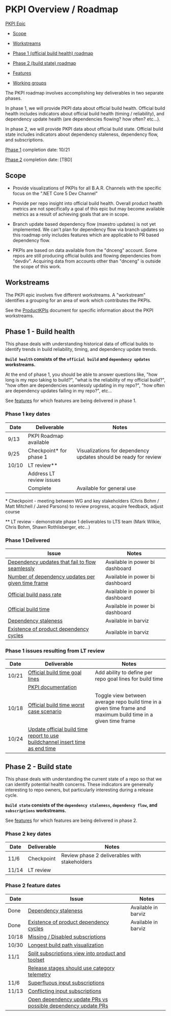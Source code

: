 # PKPI Overview / Roadmap

[PKPI Epic](https://github.com/dotnet/arcade/issues/2778)

- [Scope](#scope)

- [Workstreams](#workstreams)

- [Phase 1 (official build health) roadmap](#phase-1---build-health)

- [Phase 2 (build state) roadmap](#phase-2---build-state)

- [Features](#features)

- [Working groups](#working-groups)

The PKPI roadmap involves accomplishing key deliverables in two separate phases.

In phase 1, we will provide PKPI data about official build health.  Official build health includes indicators about official build health (timing / reliability), and dependency update health (are dependencies flowing? how often? etc...).

In phase 2, we will provide PKPI data about official build state.  Official build state includes indicators about dependency staleness, dependency flow, and subscriptions.

[Phase 1](#phase-1---build-health) completion date: 10/21

[Phase 2](#phase-2---build-state) completion date: [TBD]

## Scope

- Provide visualizations of PKPIs for all B.A.R. Channels with the specific focus on the ".NET Core 5 Dev Channel"

- Provide per repo insight into official build health.  Overall product health metrics are not specifically a goal of this epic but may become available metrics as a result of achieving goals that are in scope.

- Branch update based dependency flow (maestro updates) is not yet implemented.  We can't plan for dependency flow via branch updates so this roadmap only includes features which are applicable to PR based dependency flow.

- PKPIs are based on data available from the "dnceng" account.  Some repos are still producing official builds and flowing dependencies from "devdiv".  Acquiring data from accounts other than "dnceng" is outside the scope of this work.

## Workstreams

The PKPI epic involves five different workstreams.  A "workstream" identifies a grouping for an area of work which contributes the PKPIs.

See the [ProductKPIs](#../../ProductKPIs.md) document for specific information about the PKPI workstreams.

## Phase 1 - Build health

This phase deals with understanding historical data of official builds to identify trends in build reliability, timing, and dependency update trends.

**`Build health` consists of the `official build` and `dependency updates` workstreams.**

At the end of phase 1, you should be able to answer questions like, "how long is my repo taking to build?", "what is the reliability of my official build?", "how often are dependencies seamlessly updating in my repo?", "how often are dependency updates failing in my repo?", etc...

See [features](#features) for which features are being delivered in phase 1.

### Phase 1 key dates

| Date  | Deliverable | Notes |
| ----- | ----------- | ----- |
| 9/13  | PKPI Roadmap available |
| 9/25  | Checkpoint* for phase 1 | Visualizations for dependency updates should be ready for review |
| 10/10 | LT review** ||
|       | Address LT review issues |
|| Complete | Available for general use |

\* Checkpoint - meeting between WG and key stakeholders (Chris Bohm / Matt Mitchell / Jared Parsons) to review progress, acquire feedback, adjust course

\*\* LT review - demonstrate phase 1 deliverables to LTS team (Mark Wilkie, Chris Bohm, Shawn Rothlisberger, etc...)

### Phase 1 Delivered

| Issue | Notes |
| ----- | ----- |
| [Dependency updates that fail to flow seamlessly](https://github.com/dotnet/arcade/issues/4014) | Available in power bi dashboard |
| [Number of dependency updates per given time frame](https://github.com/dotnet/arcade/issues/3907) | Available in power bi dashboard |
| [Official build pass rate](https://github.com/dotnet/arcade/issues/2787) | Available in power bi dashboard |
| [Official build time](https://github.com/dotnet/arcade/issues/2786) | Available in power bi dashboard |
| [Dependency staleness](https://github.com/dotnet/arcade/issues/2782) | Available in barviz |
| [Existence of product dependency cycles](https://github.com/dotnet/arcade/issues/3905) | Available in barviz |

### Phase 1 issues resulting from LT review

| Date  | Deliverable | Notes |
| ----- | ----------- | ----- |
| 10/21 | [Official build time goal lines](https://github.com/dotnet/arcade/issues/4101) | Add ability to define per repo goal lines for build time |
|       | [PKPI documentation](https://github.com/dotnet/arcade/issues/4077) ||
| 10/18 | [Official build time worst case scenario](https://github.com/dotnet/arcade/issues/4103) | Toggle view between average repo build time in a given time frame and maximum build time in a given time frame |
| 10/24 | [Update official build time report to use buildchannel insert time as end time](https://github.com/dotnet/arcade/issues/4116) |

## Phase 2 - Build state

This phase deals with understanding the current state of a repo so that we can identify potential health concerns.  These indicators are genereally interesting to repo owners, but particularly interesting during a release cycle.

**`Build state` consists of the `dependency staleness`, `dependency flow`, and `subscriptions` workstreams.**

See [features](#features) for which features are being delivered in phase 2.

### Phase 2 key dates

| Date  | Deliverable | Notes |
| ----- | ----------- | ----- |
| 11/6  | Checkpoint  | Review phase 2 deliverables with stakeholders |
| 11/14 | LT review   ||

### Phase 2 feature dates

| Date  | Issue | Notes |
| ----- | ----- | ----- |
| Done  | [Dependency staleness](https://github.com/dotnet/arcade/issues/2782) | Available in barviz |
| Done  | [Existence of product dependency cycles](https://github.com/dotnet/arcade/issues/3905) | Available in barviz |
| 10/18 | [Missing / Disabled subscriptions](https://github.com/dotnet/arcade/issues/4023) ||
| 10/30 | [Longest build path visualization](https://github.com/dotnet/arcade/issues/4071) ||
| 11/1  | [Split subscriptions view into product and toolset](https://github.com/dotnet/arcade/issues/4138) ||
|       | [Release stages should use category telemetry](https://github.com/dotnet/arcade/issues/3797) ||
| 11/6  | [Superfluous input subscriptions](https://github.com/dotnet/arcade/issues/3906) ||
| 11/13 | [Conflicting input subscriptions](https://github.com/dotnet/arcade/issues/2801) ||
|       | [Open dependency update PRs vs possible dependency update PRs](https://github.com/dotnet/arcade/issues/2781)||
